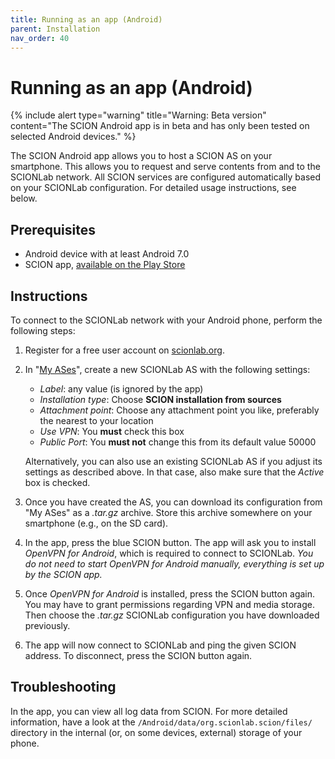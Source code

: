 ```yaml
---
title: Running as an app (Android)
parent: Installation
nav_order: 40
---
```


# Running as an app (Android)

{% include alert type="warning" title="Warning: Beta version" content="The SCION Android app is in beta and has only been tested on selected Android devices." %}

The SCION Android app allows you to host a SCION AS on your smartphone. This allows you to request and serve contents from and to the SCIONLab network. All SCION services are configured automatically based on your SCIONLab configuration. For detailed usage instructions, see below.

## Prerequisites
- Android device with at least Android 7.0
- SCION app, [available on the Play Store](https://play.google.com/store/apps/details?id=org.scionlab.scion)

## Instructions
To connect to the SCIONLab network with your Android phone, perform the following steps:

1.  Register for a free user account on [scionlab.org](https://www.scionlab.org/).
2.  In "[My ASes](https://www.scionlab.org/user/)", create a new SCIONLab AS with the following settings:
    
    *   _Label_: any value (is ignored by the app)
    *   _Installation type_: Choose **SCION installation from sources**
    *   _Attachment point_: Choose any attachment point you like, preferably the nearest to your location
    *   _Use VPN_: You **must** check this box
    *   _Public Port_: You **must not** change this from its default value 50000
    
    Alternatively, you can also use an existing SCIONLab AS if you adjust its settings as described above. In that case, also make sure that the _Active_ box is checked.
3.  Once you have created the AS, you can download its configuration from "My ASes" as a _.tar.gz_ archive. Store this archive somewhere on your smartphone (e.g., on the SD card).
4.  In the app, press the blue SCION button. The app will ask you to install _OpenVPN for Android_, which is required to connect to SCIONLab. _You do not need to start OpenVPN for Android manually, everything is set up by the SCION app._
5.  Once _OpenVPN for Android_ is installed, press the SCION button again. You may have to grant permissions regarding VPN and media storage. Then choose the _.tar.gz_ SCIONLab configuration you have downloaded previously.
6.  The app will now connect to SCIONLab and ping the given SCION address. To disconnect, press the SCION button again.

## Troubleshooting
In the app, you can view all log data from SCION. For more detailed information, have a look at the `/Android/data/org.scionlab.scion/files/` directory in the internal (or, on some devices, external) storage of your phone.
